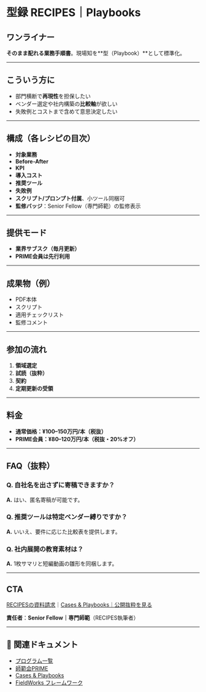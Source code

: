 # 型録 RECIPES｜Playbooks

## ワンライナー

**そのまま配れる業務手順書**。現場知を**型（Playbook）**として標準化。

---

## こういう方に

- 部門横断で**再現性**を担保したい
- ベンダー選定や社内構築の**比較軸**が欲しい
- 失敗例とコストまで含めて意思決定したい

---

## 構成（各レシピの目次）

- **対象業務**
- **Before-After**
- **KPI**
- **導入コスト**
- **推奨ツール**
- **失敗例**
- **スクリプト/プロンプト付属**、小ツール同梱可
- **監修バッジ**：Senior Fellow（専門師範）の監修表示

---

## 提供モード

- **業界サブスク（毎月更新）**
- **PRIME会員は先行利用**

---

## 成果物（例）

- PDF本体
- スクリプト
- 適用チェックリスト
- 監修コメント

---

## 参加の流れ

1. **領域選定**
2. **試読（抜粋）**
3. **契約**
4. **定期更新の受領**

---

## 料金

- **通常価格：¥100–150万円/本（税抜）**
- **PRIME会員：¥80–120万円/本（税抜・20%オフ）**

---

## FAQ（抜粋）

### Q. 自社名を出さずに寄稿できますか？

**A.** はい、匿名寄稿が可能です。

### Q. 推奨ツールは特定ベンダー縛りですか？

**A.** いいえ、要件に応じた比較表を提供します。

### Q. 社内展開の教育素材は？

**A.** 1枚サマリと短編動画の雛形を同梱します。

---

## CTA

[RECIPESの資料請求](#)｜[Cases & Playbooks｜公開抜粋を見る](../cases/README.md)

**責任者**：**Senior Fellow｜専門師範**（RECIPES執筆者）

---

## 🔗 関連ドキュメント

- [プログラム一覧](OVERVIEW.md)
- [師範会PRIME](PRIME.md)
- [Cases & Playbooks](../cases/README.md)
- [FieldWorks フレームワーク](../fieldworks/README.md)
